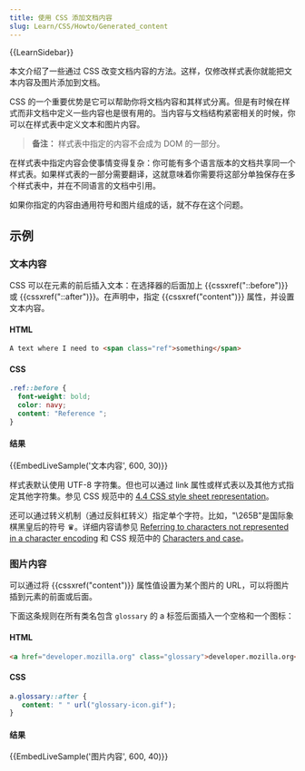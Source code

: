```yaml
---
title: 使用 CSS 添加文档内容
slug: Learn/CSS/Howto/Generated_content
---
```


{{LearnSidebar}}

本文介绍了一些通过 CSS 改变文档内容的方法。这样，仅修改样式表你就能把文本内容及图片添加到文档。

CSS 的一个重要优势是它可以帮助你将文档内容和其样式分离。但是有时候在样式而非文档中定义一些内容也是很有用的。当内容与文档结构紧密相关的时候，你可以在样式表中定义文本和图片内容。

> **备注：** 样式表中指定的内容不会成为 DOM 的一部分。

在样式表中指定内容会使事情变得复杂：你可能有多个语言版本的文档共享同一个样式表。如果样式表的一部分需要翻译，这就意味着你需要将这部分单独保存在多个样式表中，并在不同语言的文档中引用。

如果你指定的内容由通用符号和图片组成的话，就不存在这个问题。

## 示例

### 文本内容

CSS 可以在元素的前后插入文本：在选择器的后面加上 {{cssxref("::before")}} 或 {{cssxref("::after")}}。在声明中，指定 {{cssxref("content")}} 属性，并设置文本内容。

#### HTML

```html
A text where I need to <span class="ref">something</span>
```

#### CSS

```css
.ref::before {
  font-weight: bold;
  color: navy;
  content: "Reference ";
}
```

#### 结果

{{EmbedLiveSample('文本内容', 600, 30)}}

样式表默认使用 UTF-8 字符集。但也可以通过 link 属性或样式表以及其他方式指定其他字符集。参见 CSS 规范中的 [4.4 CSS style sheet representation](https://www.w3.org/TR/CSS21/syndata.html#q23)。

还可以通过转义机制（通过反斜杠转义）指定单个字符。比如，"\265B"是国际象棋黑皇后的符号 ♛。详细内容请参见 [Referring to characters not represented in a character encoding](https://www.w3.org/TR/CSS21/syndata.html#q24) 和 CSS 规范中的 [Characters and case](https://www.w3.org/TR/CSS21/syndata.html#q6)。

### 图片内容

可以通过将 {{cssxref("content")}} 属性值设置为某个图片的 URL，可以将图片插到元素的前面或后面。

下面这条规则在所有类名包含 `glossary` 的 a 标签后面插入一个空格和一个图标：

#### HTML

```html
<a href="developer.mozilla.org" class="glossary">developer.mozilla.org</a>
```

#### CSS

```css
a.glossary::after {
   content: " " url("glossary-icon.gif");
}
```

#### 结果

{{EmbedLiveSample('图片内容', 600, 40)}}
